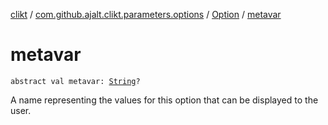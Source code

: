 [clikt](../../index.md) / [com.github.ajalt.clikt.parameters.options](../index.md) / [Option](index.md) / [metavar](./metavar.md)

# metavar

`abstract val metavar: `[`String`](https://kotlinlang.org/api/latest/jvm/stdlib/kotlin/-string/index.html)`?`

A name representing the values for this option that can be displayed to the user.

